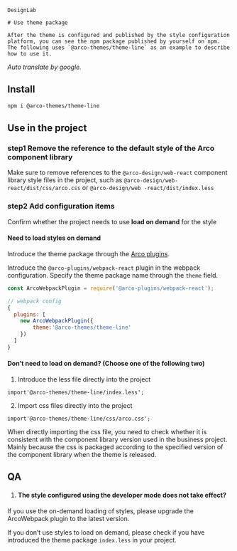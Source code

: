 `````
DesignLab

# Use theme package

After the theme is configured and published by the style configuration platform, you can see the npm package published by yourself on npm. The following uses `@arco-themes/theme-line` as an example to describe how to use it.
`````

*Auto translate by google.*

## Install

```bash
npm i @arco-themes/theme-line
```

## Use in the project

### step1 Remove the reference to the default style of the Arco component library

Make sure to remove references to the `@arco-design/web-react` component library style files in the project, such as `@arco-design/web-react/dist/css/arco.css` or `@arco-design/web -react/dist/index.less`

### step2 Add configuration items

Confirm whether the project needs to use **load on demand** for the style

#### Need to load styles on demand

Introduce the theme package through the [Arco plugins](https://github.com/arco-design/arco-plugins/blob/main/README.md).

Introduce the `@arco-plugins/webpack-react` plugin in the webpack configuration. Specify the theme package name through the `theme` field.

```js
const ArcoWebpackPlugin = require('@arco-plugins/webpack-react');

// webpack config
{
  plugins: [
    new ArcoWebpackPlugin({
        theme:'@arco-themes/theme-line'
    })
  ]
}
```

#### Don’t need to load on demand? (Choose one of the following two)

1. Introduce the less file directly into the project

`import'@arco-themes/theme-line/index.less';`

2. Import css files directly into the project

`import'@arco-themes/theme-line/css/arco.css';`

When directly importing the css file, you need to check whether it is consistent with the component library version used in the business project. Mainly because the css is packaged according to the specified version of the component library when the theme is released.

## QA

1. #### The style configured using the developer mode does not take effect?

If you use the on-demand loading of styles, please upgrade the ArcoWebpack plugin to the latest version.

If you don’t use styles to load on demand, please check if you have introduced the theme package `index.less` in your project.
